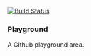 [![Build Status](https://travis-ci.org/timhourigan/gh-playground.svg?branch=master)](https://travis-ci.org/timhourigan/gh-playground)

### Playground

A Github playground area.
